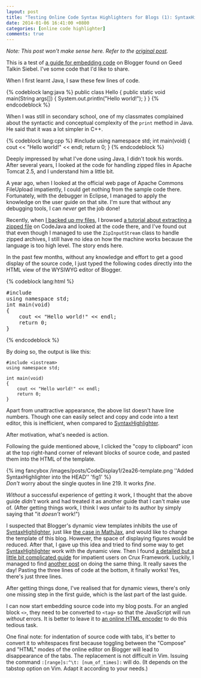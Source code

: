 ```yaml
---
layout: post
title: "Testing Online Code Syntax Highlighters for Blogs (1): SyntaxHighlighter"
date: 2014-01-06 16:41:00 +0800
categories: [online code highlighter]
comments: true
---
```


*Note: This post won't make sense here.  Refer to the
[original post][op].*

<!-- more -->

This is a test of [a guide for embedding code][guide1] on Blogger
found on Geed Talkin Siebel.  I've some code that I'd like to share.

When I first learnt Java, I saw these few lines of code.

{% codeblock lang:java %}
public class Hello {
    public static void main(String args[]) {
	System.out.println("Hello world!");
    }
}
{% endcodeblock %}

When I was still in secondary school, one of my classmates complained
about the syntactic and conceptual complexity of the `print` method in
Java.  He said that it was a lot simpler in C++.

{% codeblock lang:cpp %}
#include <iostream>
using namespace std;
int main(void)
{
cout << "Hello world!" << endl;
return 0;
}
{% endcodeblock %}

Deeply impressed by what I've done using Java, I didn't took his
words.  After several years, I looked at the code for handling zipped
files in Apache Tomcat 2.5, and I understand him a little bit.

A year ago, when I looked at the official web page of Apache Commons
FileUpload impatiently, I could get nothing from the sample code
there.  Fortunately, with the debugger in Eclipse, I managed to apply
the knowledge on the user guide on that site.  I'm sure that without
any debugging tools, I can *never* get the job done!

Recently, when [I backed up my files][pp1], I browsed
[a tutorial about extracting a zipped file][java_zip] on CodeJava and
looked at the code there, and I've found out that even though I
managed to use the `ZipInputStream` class to handle zipped archives, I
still have no idea on how the machine works because the language is
too high level.  The story ends here.

In the past few months, without any knowledge and effort to get a good
display of the source code, I just typed the following codes directly
into the HTML view of the WYSIWYG editor of Blogger.

{% codeblock lang:html %}
<pre>#include <iostream>
using namespace std;
int main(void)
{
    cout << "Hello world!" << endl;
    return 0;
}
</pre>
{% endcodeblock %}

By doing so, the output is like this:

    #include <iostream>
    using namespace std;
    
    int main(void)
    {
        cout << "Hello world!" << endl;
        return 0;
    }

Apart from unattractive appearance, the above list doesn't have line
numbers.  Though one can easily select and copy and code into a text
editor, this is inefficient, when compared to [SyntaxHighlighter].

After motivation, what's needed is action.

Following the guide mentioned above, I clicked the "copy to clipboard"
icon at the top right-hand corner of relevant blocks of source code,
and pasted them into the HTML of the template.

{% img fancybox /images/posts/CodeDisplay1/2ea26-template.png ''Added SyntaxHighlighter into the HEAD'' 'fig1' %}  
*Don't* worry about the single quotes in line 219.  It works *fine*.

*Without* a successful experience of getting it work, I thought that
the above guide *didn't* work and had treated it as another guide that
I can't make use of.  (After getting things work, I think I *was*
unfair to its author by simply saying that "it *doesn't* work!")

I suspected that Blogger's dynamic view templates inhibits the use of
[SyntaxHighlighter], just like [the case in MathJax][pp2], and would
like to change the template of this blog.  However, the space of
displaying figures would be reduced.  After that, I gave up this idea
and tried to find some way to get [SyntaxHighlighter] work with the
dynamic view.  Then I found
[a detailed but a little bit complicated guide][guide2] for impatient
users on Crux Framework.  Luckily, I managed to find
[another post][guide3] on doing the same thing.  It really saves the
day!  Pasting the three lines of code at the bottom, it finally works!
Yes, there's just three lines.

After getting things done, I've realised that for dynamic views,
there's only one missing step in the first guide, which is the last
part of the last guide.

I can now start embedding source code into my blog posts.  For an
angled block `<>`, they need to be converted to `<tag>` so that the
JavaScript will run *without* errors.  It is better to leave it to
[an online HTML encoder][html_enc] to do this tedious task.

One final note: for indentation of source code with tabs, it's better
to convert it to whitespaces first because toggling between the
"Compose" and "HTML" modes of the online editor on Blogger will lead
to disappearance of the tabs.  The replacement is not difficult in
Vim.  Issuing the command `:[range]s:^\t: [num_of_times]:` will do.
(It depends on the tabstop option on Vim.  Adapt it according to your
needs.)

[op]: http://blogue-un.blogspot.hk/2014/01/testing-syntaxhighlighter_5977.html
[guide1]: http://geektalkin.blogspot.hk/2009/11/embed-code-syntax-highlighting-in-blog.html
[pp1]: /blog/2014/01/05/gnu-ddrescue-a-powerful-data-recovery-tool/
[java_zip]: http://www.codejava.net/java-se/file-io/programmatically-extract-a-zip-file-using-java
[SyntaxHighlighter]: http://alexgorbatchev.com/SyntaxHighlighter/
[pp2]: /blog/2014/01/05/giving-up-testing-mathjax-and-anchors-on-blogger/
[guide2]: http://blog.cruxframework.org/2011/10/easy-code-syntax-highlight-on-blogger.html
[guide3]: http://kevin-junghans.blogspot.hk/2013/01/adding-syntaxhighlighter-to-blogger.html
[html_enc]: http://www.string-functions.com/htmlencode.aspx
